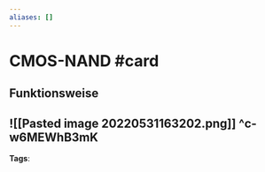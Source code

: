 ```yaml
---
aliases: []
---
```


# CMOS-NAND #card
## Funktionsweise
![[Pasted image 20220531163202.png]]
^c-w6MEWhB3mK
---
**Tags**: 